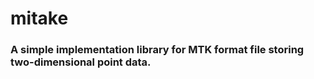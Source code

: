 # mitake
### A simple implementation library for MTK format file storing two-dimensional point data.